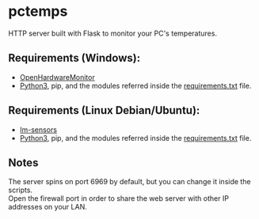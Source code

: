 # pctemps

HTTP server built with Flask to monitor your PC's temperatures.

## Requirements (Windows):  
- [OpenHardwareMonitor](https://openhardwaremonitor.org/)
- [Python3](https://www.python.org/downloads/), pip, and the modules referred inside the [requirements.txt](https://github.com/gabacode/pctemps/blob/main/server/Windows/requirements.txt) file.

## Requirements (Linux Debian/Ubuntu):
- [lm-sensors](https://packages.debian.org/sid/lm-sensors)
- [Python3](https://www.python.org/downloads/), pip, and the modules referred inside the [requirements.txt](https://github.com/gabacode/pctemps/blob/main/server/Linux/requirements.txt) file.

## Notes
The server spins on port 6969 by default, but you can change it inside the scripts.  
Open the firewall port in order to share the web server with other IP addresses on your LAN.
